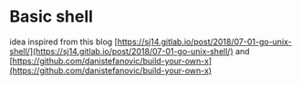 # Basic shell

idea inspired from this blog [https://sj14.gitlab.io/post/2018/07-01-go-unix-shell/](https://sj14.gitlab.io/post/2018/07-01-go-unix-shell/) and [https://github.com/danistefanovic/build-your-own-x](https://github.com/danistefanovic/build-your-own-x)
